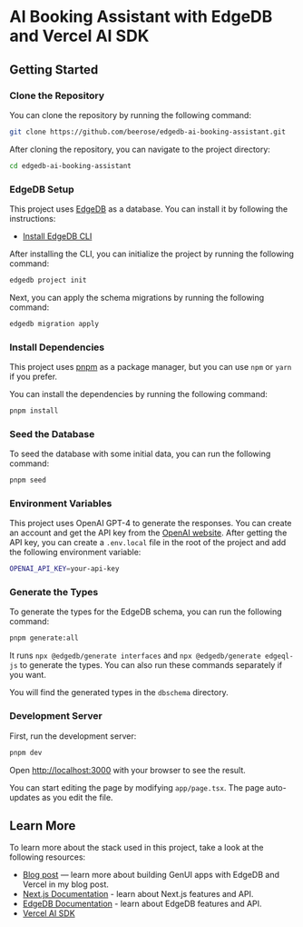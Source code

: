 # AI Booking Assistant with EdgeDB and Vercel AI SDK

## Getting Started

### Clone the Repository

You can clone the repository by running the following command:

```bash
git clone https://github.com/beerose/edgedb-ai-booking-assistant.git
```

After cloning the repository, you can navigate to the project directory:

```bash
cd edgedb-ai-booking-assistant
```

### EdgeDB Setup

This project uses [EdgeDB](https://edgedb.com/) as a database. You can install it by following the instructions:

- [Install EdgeDB CLI](https://www.edgedb.com/docs/intro/cli)

After installing the CLI, you can initialize the project by running the following command:

```bash
edgedb project init
```

Next, you can apply the schema migrations by running the following command:

```bash
edgedb migration apply
```

### Install Dependencies

This project uses [pnpm](https://pnpm.io/) as a package manager, but you can use `npm` or `yarn` if you prefer.

You can install the dependencies by running the following command:

```bash
pnpm install
```

### Seed the Database

To seed the database with some initial data, you can run the following command:

```bash
pnpm seed
```

### Environment Variables

This project uses OpenAI GPT-4 to generate the responses. You can create an account and get the API key from the [OpenAI website](https://openai.com/). After getting the API key, you can create a `.env.local` file in the root of the project and add the following environment variable:

```bash
OPENAI_API_KEY=your-api-key
```

### Generate the Types

To generate the types for the EdgeDB schema, you can run the following command:

```bash
pnpm generate:all
```

It runs `npx @edgedb/generate interfaces` and `npx @edgedb/generate edgeql-js` to generate the types. You can also run these commands separately if you want.

You will find the generated types in the `dbschema` directory.

### Development Server

First, run the development server:

```bash
pnpm dev
```

Open [http://localhost:3000](http://localhost:3000) with your browser to see the result.

You can start editing the page by modifying `app/page.tsx`. The page auto-updates as you edit the file.

## Learn More

To learn more about the stack used in this project, take a look at the following resources:

- [Blog post](https://www.edgedb.com/blog/generative-ui-with-vercel-ai-sdk-and-edgedb) — learn more about building GenUI apps with EdgeDB and Vercel in my blog post.
- [Next.js Documentation](https://nextjs.org/docs) - learn about Next.js features and API.
- [EdgeDB Documentation](https://www.edgedb.com/docs/) - learn about EdgeDB features and API.
- [Vercel AI SDK](https://sdk.vercel.ai/docs)
